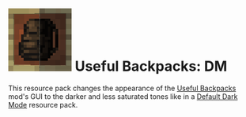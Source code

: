 # ![logo](https://github.com/Kostya0Sim/Useful-Backpacks-DM/blob/main/pack.png) Useful Backpacks: DM
This resource pack changes the appearance of the [Useful Backpacks](https://www.curseforge.com/minecraft/mc-mods/useful-backpacks) mod's GUI to the darker and less saturated tones like in a [Default Dark Mode](https://www.curseforge.com/minecraft/texture-packs/default-dark-mode) resource pack.
